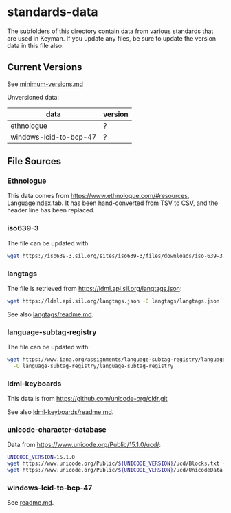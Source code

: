 # standards-data

The subfolders of this directory contain data from various standards
that are used in Keyman. If you update any files, be sure to update
the version data in this file also.

## Current Versions

See [minimum-versions.md](../../docs/minimum-versions.md)

Unversioned data:

| data                       | version     |
|----------------------------|-------------|
| ethnologue                 | ?           |
| windows-lcid-to-bcp-47     | ?           |

## File Sources

### Ethnologue

This data comes from https://www.ethnologue.com/#resources, LanguageIndex.tab. It has been hand-converted from TSV to CSV, and the header line has been replaced.


### iso639-3

The file can be updated with:

```bash
wget https://iso639-3.sil.org/sites/iso639-3/files/downloads/iso-639-3.tab -O iso639-3/iso639-3.tab
```

### langtags

The file is retrieved from <https://ldml.api.sil.org/langtags.json>:

```bash
wget https://ldml.api.sil.org/langtags.json -O langtags/langtags.json
```

See also [langtags/readme.md](langtags/readme.md).

### language-subtag-registry

The file can be updated with:

```bash
wget https://www.iana.org/assignments/language-subtag-registry/language-subtag-registry \
  -O language-subtag-registry/language-subtag-registry
```

### ldml-keyboards

This data is from <https://github.com/unicode-org/cldr.git>

See also [ldml-keyboards/readme.md](ldml-keyboards/readme.md).

### unicode-character-database

Data from <https://www.unicode.org/Public/15.1.0/ucd/>:

```bash
UNICODE_VERSION=15.1.0
wget https://www.unicode.org/Public/${UNICODE_VERSION}/ucd/Blocks.txt -O unicode-character-database/Blocks.txt
wget https://www.unicode.org/Public/${UNICODE_VERSION}/ucd/UnicodeData.txt -O unicode-character-database/UnicodeData.txt
```

### windows-lcid-to-bcp-47

See [readme.md](windows-lcid-to-bcp-47/readme.md).
